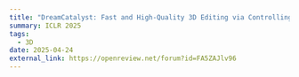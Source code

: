 ```yaml
---
title: "DreamCatalyst: Fast and High-Quality 3D Editing via Controlling Editability and Identity Preservation"
summary: ICLR 2025
tags:
  - 3D
date: 2025-04-24
external_link: https://openreview.net/forum?id=FA5ZAJlv96
---
```

